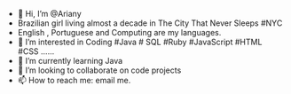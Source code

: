 - 👋 Hi, I’m @Ariany
- Brazilian girl living almost a decade in The City That Never Sleeps #NYC  
- English , Portuguese and Computing are my languages.
- 👀 I’m interested in Coding #Java # SQL #Ruby #JavaScript #HTML #CSS ......
- 🌱 I’m currently learning Java 
- 💞️ I’m looking to collaborate on code projects
- 📫 How to reach me: email me. 

<!---
Ariany12/Ariany12 is a ✨ special ✨ repository because its `README.md` (this file) appears on your GitHub profile.
You can click the Preview link to take a look at your changes.
--->
